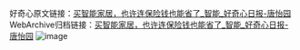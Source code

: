 好奇心原文链接：[买智能家居，也许连保险钱也能省了_智能_好奇心日报-唐怡园](https://www.qdaily.com/articles/5564.html)
WebArchive归档链接：[买智能家居，也许连保险钱也能省了_智能_好奇心日报-唐怡园](http://web.archive.org/web/20190623165037/https://www.qdaily.com/articles/5564.html)
![image](http://ww3.sinaimg.cn/large/007d5XDply1g3w8r2s6wlj30u02m41kx)